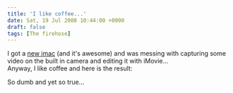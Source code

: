 ```yaml
---
title: 'I like coffee...'
date: Sat, 19 Jul 2008 10:44:00 +0000
draft: false
tags: [The firehose]
---
```


I got a [new imac](http://buraglio.com/nick/media/newimac.html) (and it's awesome) and was messing with capturing some video on the built in camera and editing it with iMovie...  
Anyway, I like coffee and here is the result:  
  
  
  
So dumb and yet so true...